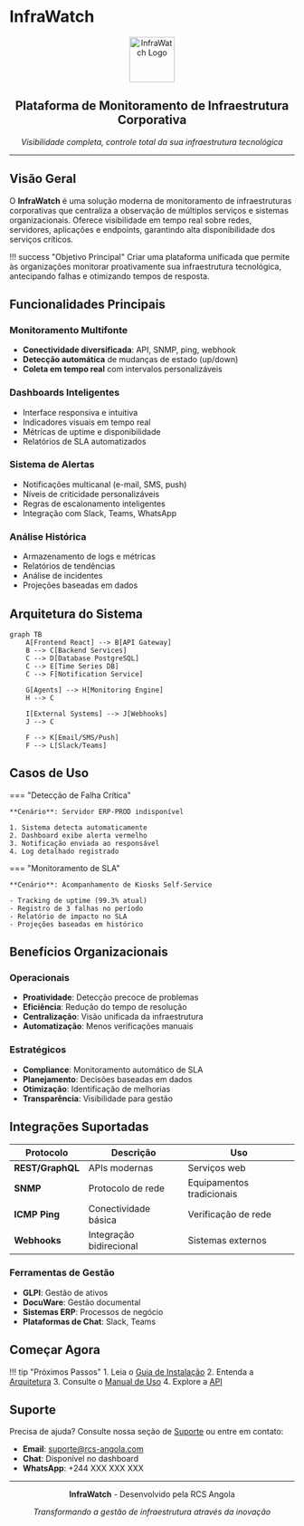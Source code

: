 # InfraWatch

<div align="center">
  <img src="images/favicon.ico" alt="InfraWatch Logo" width="80" height="80">
  <h2>Plataforma de Monitoramento de Infraestrutura Corporativa</h2>
  <p><em>Visibilidade completa, controle total da sua infraestrutura tecnológica</em></p>
</div>

---

## Visão Geral

O **InfraWatch** é uma solução moderna de monitoramento de infraestruturas corporativas que centraliza a observação de múltiplos serviços e sistemas organizacionais. Oferece visibilidade em tempo real sobre redes, servidores, aplicações e endpoints, garantindo alta disponibilidade dos serviços críticos.

!!! success "Objetivo Principal"
    Criar uma plataforma unificada que permite às organizações monitorar proativamente sua infraestrutura tecnológica, antecipando falhas e otimizando tempos de resposta.

## Funcionalidades Principais

### Monitoramento Multifonte
- **Conectividade diversificada**: API, SNMP, ping, webhook
- **Detecção automática** de mudanças de estado (up/down)
- **Coleta em tempo real** com intervalos personalizáveis

### Dashboards Inteligentes
- Interface responsiva e intuitiva
- Indicadores visuais em tempo real
- Métricas de uptime e disponibilidade
- Relatórios de SLA automatizados

### Sistema de Alertas
- Notificações multicanal (e-mail, SMS, push)
- Níveis de criticidade personalizáveis
- Regras de escalonamento inteligentes
- Integração com Slack, Teams, WhatsApp

### Análise Histórica
- Armazenamento de logs e métricas
- Relatórios de tendências
- Análise de incidentes
- Projeções baseadas em dados

## Arquitetura do Sistema

```mermaid
graph TB
    A[Frontend React] --> B[API Gateway]
    B --> C[Backend Services]
    C --> D[Database PostgreSQL]
    C --> E[Time Series DB]
    C --> F[Notification Service]
    
    G[Agents] --> H[Monitoring Engine]
    H --> C
    
    I[External Systems] --> J[Webhooks]
    J --> C
    
    F --> K[Email/SMS/Push]
    F --> L[Slack/Teams]
```

## Casos de Uso

=== "Detecção de Falha Crítica"
    
    **Cenário**: Servidor ERP-PROD indisponível
    
    1. Sistema detecta automaticamente
    2. Dashboard exibe alerta vermelho
    3. Notificação enviada ao responsável
    4. Log detalhado registrado

=== "Monitoramento de SLA"
    
    **Cenário**: Acompanhamento de Kiosks Self-Service
    
    - Tracking de uptime (99.3% atual)
    - Registro de 3 falhas no período
    - Relatório de impacto no SLA
    - Projeções baseadas em histórico

## Benefícios Organizacionais

### Operacionais
- **Proatividade**: Detecção precoce de problemas
- **Eficiência**: Redução do tempo de resolução
- **Centralização**: Visão unificada da infraestrutura
- **Automatização**: Menos verificações manuais

### Estratégicos
- **Compliance**: Monitoramento automático de SLA
- **Planejamento**: Decisões baseadas em dados
- **Otimização**: Identificação de melhorias
- **Transparência**: Visibilidade para gestão

## Integrações Suportadas

| Protocolo | Descrição | Uso |
|-----------|-----------|-----|
| **REST/GraphQL** | APIs modernas | Serviços web |
| **SNMP** | Protocolo de rede | Equipamentos tradicionais |
| **ICMP Ping** | Conectividade básica | Verificação de rede |
| **Webhooks** | Integração bidirecional | Sistemas externos |

### Ferramentas de Gestão
- **GLPI**: Gestão de ativos
- **DocuWare**: Gestão documental
- **Sistemas ERP**: Processos de negócio
- **Plataformas de Chat**: Slack, Teams

## Começar Agora

!!! tip "Próximos Passos"
    1. Leia o [Guia de Instalação](instalacao.md)
    2. Entenda a [Arquitetura](arquitetura.md)
    3. Consulte o [Manual de Uso](uso.md)
    4. Explore a [API](api.md)

## Suporte

Precisa de ajuda? Consulte nossa seção de [Suporte](faq.md) ou entre em contato:

- **Email**: suporte@rcs-angola.com
- **Chat**: Disponível no dashboard
- **WhatsApp**: +244 XXX XXX XXX

---

<div align="center">
  <p><strong>InfraWatch</strong> - Desenvolvido pela RCS Angola</p>
  <p><em>Transformando a gestão de infraestrutura através da inovação</em></p>
</div>